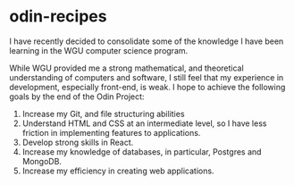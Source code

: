 # odin-recipes

I have recently decided to consolidate some of the knowledge I have been learning in the WGU computer science program.

While WGU provided me a strong mathematical, and theoretical understanding of computers and software, I still feel 
that my experience in development, especially front-end, is weak. I hope to achieve the following goals by the end of 
the Odin Project:

1. Increase my Git, and file structuring abilities
2. Understand HTML and CSS at an intermediate level, so I have less friction in implementing features to applications.
3. Develop strong skills in React.
4. Increase my knowledge of databases, in particular, Postgres and MongoDB.
5. Increase my efficiency in creating web applications.